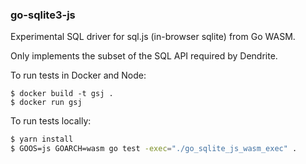 ### go-sqlite3-js

Experimental SQL driver for sql.js (in-browser sqlite) from Go WASM.

Only implements the subset of the SQL API required by Dendrite.

To run tests in Docker and Node:
```
$ docker build -t gsj .
$ docker run gsj
```

To run tests locally:

```bash
$ yarn install
$ GOOS=js GOARCH=wasm go test -exec="./go_sqlite_js_wasm_exec" .
```
